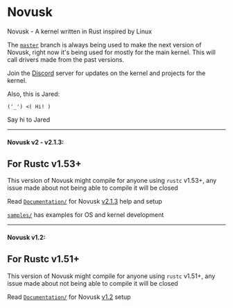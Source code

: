 # Novusk
Novusk - A kernel written in Rust inspired by Linux

The [``master``](https://github.com/NathanMcMillan54/novusk/tree/master) branch is always being used to make the next 
version of Novusk, right now it's being used for mostly for the main kernel. This will call drivers made from the past
versions.

Join the [Discord](https://discord.gg/hcVcCugVFP) server for updates on the kernel and projects for the kernel.

Also, this is Jared:
```commandline
('_') <( Hi! )
```

Say hi to Jared

---

#### Novusk v2 - v2.1.3:

## For Rustc v1.53+

This version of Novusk might compile for anyone using ``rustc`` v1.53+, any issue made about not being able to compile 
it will be closed

Read [``Documentation/``](https://github.com/NathanMcMillan54/novusk/tree/v2.1.3/Documentation) for Novusk
[v2.1.3](https://github.com/NathanMcMillan54/novusk/releases/tag/v2.1.3) help and setup

[``samples/``](https://github.com/NathanMcMillan54/novusk/tree/v2.1.3/samples) has examples for OS and kernel
development

---

#### Novusk v1.2:

## For Rustc v1.51+

This version of Novusk might compile for anyone using ``rustc`` v1.51+, any issue made about not being able to compile
it will be closed

Read [``Documentation/``](https://github.com/NathanMcMillan54/novusk/tree/v1.2/Documentation) for Novusk
[v1.2](https://github.com/NathanMcMillan54/novusk/releases/tag/v1.2) setup
 
